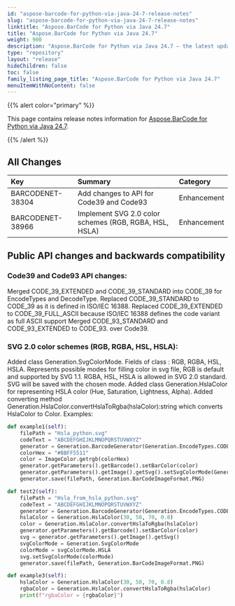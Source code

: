 ```yaml
---
id: "aspose-barcode-for-python-via-java-24-7-release-notes"
slug: "aspose-barcode-for-python-via-java-24-7-release-notes"
linktitle: "Aspose.BarCode for Python via Java 24.7"
title: "Aspose.BarCode for Python via Java 24.7"
weight: 900
description: "Aspose.BarCode for Python via Java 24.7 – the latest updates and fixes."
type: "repository"
layout: "release"
hideChildren: false
toc: false
family_listing_page_title: "Aspose.BarCode for Python via Java 24.7"
menuItemWithNoContent: false
---
```


{{% alert color="primary" %}} 

This page contains release notes information for [Aspose.BarCode for Python via Java 24.7](https://releases.aspose.com/barcode/python-java/new-releases/aspose.barcode-for-python-via-java-24.7/).

{{% /alert %}} 
## **All Changes**

| **Key**           | **Summary**                                                                       | **Category** |
|:------------------|:----------------------------------------------------------------------------------|:-------------|
|  BARCODENET-38304 | Add changes to API for Code39 and Code93               | Enhancement  |
| BARCODENET-38966  | Implement SVG 2.0 color schemes (RGB, RGBA, HSL, HSLA) | Enhancement  |

## Public API changes and backwards compatibility

### Code39 and Code93 API changes:

Merged CODE_39_EXTENDED and CODE_39_STANDARD into CODE_39 for EncodeTypes and DecodeType.
Replaced CODE_39_STANDARD to CODE_39 as it is defined in ISO/IEC 16388.
Replaced CODE_39_EXTENDED to CODE_39_FULL_ASCII because ISO/IEC 16388 defines the code variant as full ASCII support
Merged CODE_93_STANDARD and CODE_93_EXTENDED to CODE_93.
over Code39.

### SVG 2.0 color schemes (RGB, RGBA, HSL, HSLA):

Added class Generation.SvgColorMode.
Fields of class : RGB, RGBA, HSL, HSLA.
Represents possible modes for filling color in svg file, RGB is default and supported by SVG 1.1.
RGBA, HSL, HSLA is allowed in SVG 2.0 standard.
SVG will be saved with the chosen mode.
Added class Generation.HslaColor for representing HSLA color (Hue, Saturation, Lightness, Alpha).
Added converting method Generation.HslaColor.convertHslaToRgba(hslaColor):string
which converts HslaColor to Color.
Examples:

```python
def example1(self):
    filePath = "Hsla_python.svg"
    codeText = "ABCDEFGHIJKLMNOPQRSTUVWXYZ"
    generator = Generation.BarcodeGenerator(Generation.EncodeTypes.CODE_128, codeText)
    colorHex = "#BBFF5511"
    color = ImageColor.getrgb(colorHex)
    generator.getParameters().getBarcode().setBarColor(color)
    generator.getParameters().getImage().getSvg().setSvgColorMode(Generation.SvgColorMode.HSLA)
    generator.save(filePath, Generation.BarCodeImageFormat.PNG)
```

```python
def test2(self):
    filePath = "Hsla_from_hsla_python.svg"
    codeText = "ABCDEFGHIJKLMNOPQRSTUVWXYZ"
    generator = Generation.BarcodeGenerator(Generation.EncodeTypes.CODE_128, codeText)
    hslaColor = Generation.HslaColor(30, 50, 70, 0.8)
    color = Generation.HslaColor.convertHslaToRgba(hslaColor)
    generator.getParameters().getBarcode().setBarColor(color)
    svg = generator.getParameters().getImage().getSvg()
    svgColorMode = Generation.SvgColorMode
    colorMode = svgColorMode.HSLA
    svg.setSvgColorMode(colorMode)
    generator.save(filePath, Generation.BarCodeImageFormat.PNG)
```

```python
def example3(self):
    hslaColor = Generation.HslaColor(30, 50, 70, 0.8)
    rgbaColor = Generation.HslaColor.convertHslaToRgba(hslaColor)
    print(f"rgbaColor = {rgbaColor}")
```